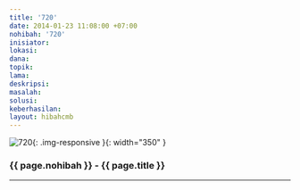 ```yaml
---
title: '720'
date: 2014-01-23 11:08:00 +07:00
nohibah: '720'
inisiator: 
lokasi: 
dana: 
topik: 
lama: 
deskripsi: 
masalah: 
solusi: 
keberhasilan: 
layout: hibahcmb
---
```


![720](/static/img/hibahcmb/720.png){: .img-responsive }{: width="350" }

### {{ page.nohibah }} - {{ page.title }}

---
